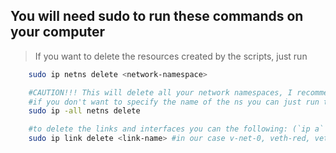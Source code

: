## You will need sudo to run these commands on your computer

> If you want to delete the resources created by the scripts, just run

```sh
    sudo ip netns delete <network-namespace>

    #CAUTION!!! This will delete all your network namespaces, I recommend checking which namespaces you have on your device before deleting, using `ip netns`
    #if you don't want to specify the name of the ns you can just run the following
    sudo ip -all netns delete 

    #to delete the links and interfaces you can the following: (`ip a` or `ip link` to check existing ones)
    sudo ip link delete <link-name> #in our case v-net-0, veth-red, veth-blue, etc.
```